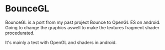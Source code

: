 BounceGL
========

BounceGL is a port from my past project Bounce to OpenGL ES on android.
Going to change the graphics aswell to make the textures fragment shader procedurated.

It's mainly a test with OpenGL and shaders in android.
